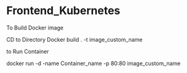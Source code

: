 # Frontend_Kubernetes

To Build Docker image

CD to Directory
Docker build . -t image_custom_name


to Run Container

docker run -d -name Container_name -p 80:80 image_custom_name
